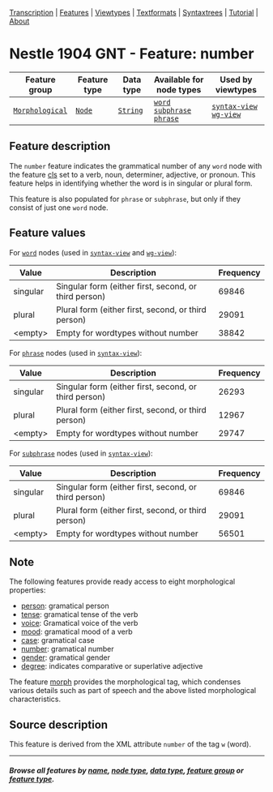 <a name="start"></a>
<div class="hidden-content">
<a href="../transcription.md">Transcription</a> | <a href="README.md#start">Features</a> | <a href="../viewtypes.md#start">Viewtypes</a> | <a href="../textformats.md#start">Textformats</a> |  <a href="../syntaxtrees.md#start">Syntaxtrees</a> | <a href="../tutorial/README.md#start">Tutorial</a>  | <a href="../about.md#start">About</a>
</div>

# Nestle 1904 GNT - Feature: number

Feature group | Feature type | Data type | Available for node types | Used by viewtypes
---  | --- | --- | --- | ---
[`Morphological`](featuresbygroup.md#morphological-features) | [`Node`](featuresbyfeaturetype.md#node-features) | [`String`](featuresbydatatype.md#string-datatype) | [`word`](featuresbynodetype.md#word-nodes) [`subphrase`](featuresbynodetype.md#subphrase-nodes) [`phrase`](featuresbynodetype.md#phrase-nodes) | [`syntax-view`](../syntax-view.md#start) [`wg-view`](../wg-view.md#start)

## Feature description

The `number` feature indicates the grammatical number of any `word` node with the feature [cls](cls.md#start) set to a verb, noun, determiner, adjective, or pronoun. This feature helps in identifying whether the word is in singular or plural form.

This feature is also populated for `phrase` or `subphrase`, but only if they consist of just one `word` node.

## Feature values

For [`word`](featuresbynodetype.md#word-nodes) nodes (used in [`syntax-view`](../syntax-view.md#start) and  [`wg-view`](../wg-view.md#start)):

Value | Description | Frequency
--- | --- | ---
singular | Singular form (either first, second, or third person) | 69846
plural | Plural form (either first, second, or third person) | 29091
&lt;empty&gt; | Empty for wordtypes without number  | 38842

For [`phrase`](featuresbynodetype.md#phrase-nodes) nodes (used in [`syntax-view`](../syntax-view.md#start)):

Value | Description | Frequency
--- | --- | ---
singular | Singular form (either first, second, or third person) | 26293
plural | Plural form (either first, second, or third person) | 12967
&lt;empty&gt; | Empty for wordtypes without number  | 29747

For [`subphrase`](featuresbynodetype.md#subphrase-nodes) nodes (used in [`syntax-view`](../syntax-view.md#start)):

Value | Description | Frequency
--- | --- | ---
singular | Singular form (either first, second, or third person) | 69846
plural | Plural form (either first, second, or third person) | 29091
&lt;empty&gt; | Empty for wordtypes without number  | 56501

## Note

The following features provide ready access to eight morphological properties:

 - [person](person.md#start): gramatical person
 - [tense](tense.md#start): gramatical tense of the verb
 - [voice](voice.md#start): Gramatical voice of the verb
 - [mood](mood.md#start): gramatical mood of a verb
 - [case](case.md#start): gramatical case
 - [number](number.md#start): gramatical number
 - [gender](gender.md#start): gramatical gender
 - [degree](degree.md#start): indicates comparative or superlative adjective

The feature [morph](morph.md#start) provides the morphological tag, which condenses various details such as part of speech and the above listed morphological characteristics.

## Source description

This feature is derived from the XML attribute `number` of the tag `w` (word).

---
#### *Browse all features by [name](featuresbyname.md#start), [node type](featuresbynodetype.md#start), [data type](featuresbydatatype.md#start), [feature group](featuresbygroup.md#start) or [feature type](featuresbyfeaturetype.md#start).*

